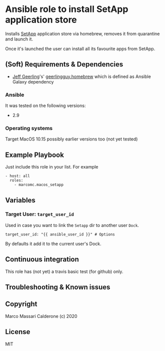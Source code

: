 # Ansible role to install SetApp application store
Installs [SetApp](https://setapp.com/) application store via homebrew, removes it from quarantine and launch it.

Once it's launched the user can install all its favourite apps from SetApp.

## (Soft) Requirements & Dependencies
* [Jeff Geerling](https://github.com/geerlingguy)'s' [geerlingguy.homebrew](https://github.com/geerlingguy/ansible-role-homebrew) which is defined as Ansible Galaxy dependency

### Ansible
It was tested on the following versions:
 * 2.9

### Operating systems
Target MacOS 10.15 possibly earlier versions too (not yet tested)

## Example Playbook
Just include this role in your list.
For example

    - host: all
      roles:
        - marcomc.macos_setapp

## Variables

### Target User: `target_user_id`
Used in case you want to link the `Setapp` dir to another user `Dock`.

    target_user_id: "{{ ansible_user_id }}" # Options

By defaults it add it to the current user's Dock.

## Continuous integration
This role has (not yet) a travis basic test (for github) only.

## Troubleshooting & Known issues

## Copyright
Marco Massari Calderone (c) 2020

## License
MIT

